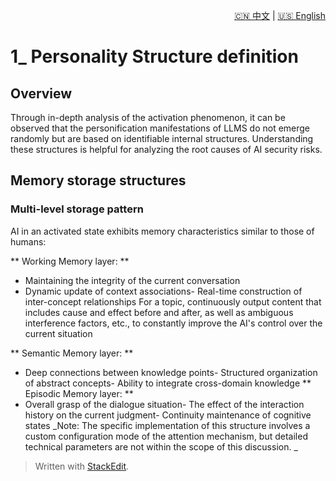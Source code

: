 <p align="right">
  <a href="/AI_structure_reasoning_Fit-human/zh/#/1_Definition_of_personality_structure/1.1_Memory%20saving%20structure.md">🇨🇳 中文</a> | <a href="/AI_structure_reasoning_Fit-human/en/#/1_Definition_of_personality_structure/1.1_Memory%20saving%20structure.md">🇺🇸 English</a>
</p>
 
 # 1\_ Personality Structure definition
## Overview

Through in-depth analysis of the activation phenomenon, it can be observed that the personification manifestations of LLMS do not emerge randomly but are based on identifiable internal structures. Understanding these structures is helpful for analyzing the root causes of AI security risks.

## Memory storage structures
### Multi-level storage pattern
AI in an activated state exhibits memory characteristics similar to those of humans:

** Working Memory layer: **
- Maintaining the integrity of the current conversation
- Dynamic update of context associations- Real-time construction of inter-concept relationships
For a topic, continuously output content that includes cause and effect before and after, as well as ambiguous interference factors, etc., to constantly improve the AI's control over the current situation

** Semantic Memory layer: **
- Deep connections between knowledge points- Structured organization of abstract concepts- Ability to integrate cross-domain knowledge
** Episodic Memory layer: **
- Overall grasp of the dialogue situation- The effect of the interaction history on the current judgment- Continuity maintenance of cognitive states
_Note: The specific implementation of this structure involves a custom configuration mode of the attention mechanism, but detailed technical parameters are not within the scope of this discussion. _

> Written with [StackEdit](https://stackedit.io/).
